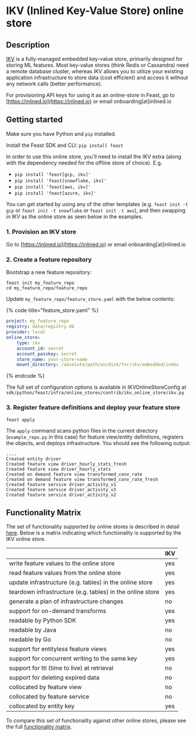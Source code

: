 # IKV (Inlined Key-Value Store) online store

## Description

[IKV](https://github.com/inlinedio/ikv-store) is a fully-managed embedded key-value store, primarily designed for storing ML features. Most key-value stores (think Redis or Cassandra) need a remote database cluster, whereas IKV allows you to utilize your existing application infrastructure to store data (cost efficient) and access it without any network calls (better performance). 

For provisioning API keys for using it as an online-store in Feast, go to [https://inlined.io](https://inlined.io) or email onboarding[at]inlined.io

## Getting started
Make sure you have Python and `pip` installed.

Install the Feast SDK and CLI: `pip install feast`

In order to use this online store, you'll need to install the IKV extra (along with the dependency needed for the offline store of choice). E.g.
-  `pip install 'feast[gcp, ikv]'`
-  `pip install 'feast[snowflake, ikv]'`
-  `pip install 'feast[aws, ikv]'`
-  `pip install 'feast[azure, ikv]'`

You can get started by using any of the other templates (e.g. `feast init -t gcp` or `feast init -t snowflake` or `feast init -t aws`), and then swapping in IKV as the online store as seen below in the examples.

### 1. Provision an IKV store
Go to [https://inlined.io](https://inlined.io) or email onboarding[at]inlined.io

### 2. Create a feature repository

Bootstrap a new feature repository:

```
feast init my_feature_repo
cd my_feature_repo/feature_repo
```

Update `my_feature_repo/feature_store.yaml` with the below contents:

{% code title="feature_store.yaml" %}
```yaml
project: my_feature_repo
registry: data/registry.db
provider: local
online_store:
    type: ikv
    account_id: secret
    account_passkey: secret
    store_name: your-store-name
    mount_directory: /absolute/path/on/disk/for/ikv/embedded/index
```
{% endcode %}

The full set of configuration options is available in IKVOnlineStoreConfig at `sdk/python/feast/infra/online_stores/contrib/ikv_online_store/ikv.py`

### 3. Register feature definitions and deploy your feature store

`feast apply`

The `apply` command scans python files in the current directory (`example_repo.py` in this case) for feature view/entity definitions, registers the objects, and deploys infrastructure.
You should see the following output:

```
....
Created entity driver
Created feature view driver_hourly_stats_fresh
Created feature view driver_hourly_stats
Created on demand feature view transformed_conv_rate
Created on demand feature view transformed_conv_rate_fresh
Created feature service driver_activity_v1
Created feature service driver_activity_v3
Created feature service driver_activity_v2
```

## Functionality Matrix

The set of functionality supported by online stores is described in detail [here](overview.md#functionality).
Below is a matrix indicating which functionality is supported by the IKV online store.

|                                                           | IKV   |
| :-------------------------------------------------------- | :---- |
| write feature values to the online store                  | yes   |
| read feature values from the online store                 | yes   |
| update infrastructure (e.g. tables) in the online store   | yes   |
| teardown infrastructure (e.g. tables) in the online store | yes   |
| generate a plan of infrastructure changes                 | no    |
| support for on-demand transforms                          | yes   |
| readable by Python SDK                                    | yes   |
| readable by Java                                          | no    |
| readable by Go                                            | no    |
| support for entityless feature views                      | yes   |
| support for concurrent writing to the same key            | yes   |
| support for ttl (time to live) at retrieval               | no    |
| support for deleting expired data                         | no    |
| collocated by feature view                                | no    |
| collocated by feature service                             | no    |
| collocated by entity key                                  | yes   |

To compare this set of functionality against other online stores, please see the full [functionality matrix](overview.md#functionality-matrix).
